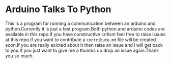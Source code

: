 Arduino Talks To Python
=========================


This is a program for running a communication between an arduino and python.Currently it is just a test program.Both python and arduino 
codes are available in this repo.If you have constructive critism feel free to raise issues at this repo.If you want to contribute a 
``contribute.md`` file will be created soon.If you are really exicted about it then raise an issue and i will get back to you.If you just want to give me a thumbs up drop an issue again.Thank you so much.
